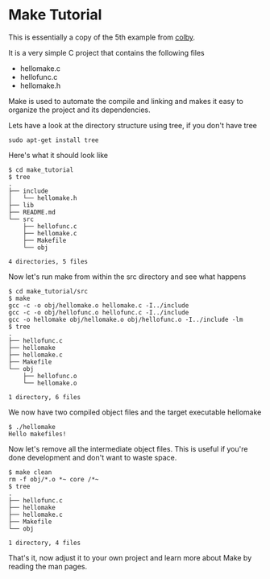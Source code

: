# Make Tutorial

This is essentially a copy of the 5th example from [colby](http://www.cs.colby.edu/maxwell/courses/tutorials/maketutor/).

It is a very simple C project that contains the following files

- hellomake.c
- hellofunc.c
- hellomake.h

Make is used to automate the compile and linking and makes it easy to organize the project
and its dependencies.

Lets have a look at the directory structure using tree, if you don't have tree

```terminal
sudo apt-get install tree 
```
Here's what it should look like

```terminal
$ cd make_tutorial
$ tree
.
├── include
│   └── hellomake.h
├── lib
├── README.md
└── src
    ├── hellofunc.c
    ├── hellomake.c
    ├── Makefile
    └── obj

4 directories, 5 files
```
Now let's run make from within the src directory and see what happens
```terminal
$ cd make_tutorial/src
$ make
gcc -c -o obj/hellomake.o hellomake.c -I../include
gcc -c -o obj/hellofunc.o hellofunc.c -I../include
gcc -o hellomake obj/hellomake.o obj/hellofunc.o -I../include -lm 
$ tree
.
├── hellofunc.c
├── hellomake
├── hellomake.c
├── Makefile
└── obj
    ├── hellofunc.o
    └── hellomake.o

1 directory, 6 files
```
We now have two compiled object files and the target executable hellomake
```terminal
$ ./hellomake
Hello makefiles!
```
Now let's remove all the intermediate object files.
This is useful if you're done development and don't
want to waste space. 
```terminal
$ make clean
rm -f obj/*.o *~ core /*~ 
$ tree
.
├── hellofunc.c
├── hellomake
├── hellomake.c
├── Makefile
└── obj

1 directory, 4 files
```
That's it, now adjust it to your own project and learn more about Make by reading the man pages.



